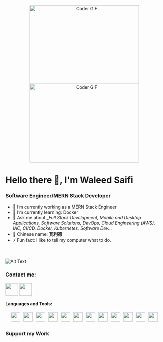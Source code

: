 <p align="center">
  <img alt="Coder GIF" height=250 width=350 src="https://magiccopy.xyz/assets/images/hadder.gif" />
  <br>
  <img alt="Coder GIF" height=250 width=350 src="https://images.squarespace-cdn.com/content/v1/5769fc401b631bab1addb2ab/1541580611624-TE64QGKRJG8SWAIUS7NS/ke17ZwdGBToddI8pDm48kPoswlzjSVMM-SxOp7CV59BZw-zPPgdn4jUwVcJE1ZvWQUxwkmyExglNqGp0IvTJZamWLI2zvYWH8K3-s_4yszcp2ryTI0HqTOaaUohrI8PI6FXy8c9PWtBlqAVlUS5izpdcIXDZqDYvprRqZ29Pw0o/coding-freak.gif" />
</p>





# Hello there 👋, I'm Waleed Saifi

### Software Engineer/MERN Stack Developer

- 🔭 I’m currently working as a MERN Stack Engineer 
- 🌱 I’m currently learning: Docker
- 💬 Ask me about __Full Stack Development, Mobile and Desktop Applications, Software Solutions, DevOps, Cloud Engineering (AWS), IAC, CI/CD, Docker, Kubernetes, Software Dev..._
- 🧧 Chinese name: __瓦利德__
- ⚡ Fun fact: I like to tell my computer what to do.

<br/>



![Alt Text](https://github-readme-streak-stats.herokuapp.com?user=WaleedSaifi0890&theme=tokyonight&hide_border=true)



### Contact me:

<a href="https://twitter.com/WaleedSaifi34"><img src="https://www.vectorlogo.zone/logos/twitter/twitter-icon.svg" width="40" height="40"/></a>
<a href="https://www.linkedin.com/in/javascript-web-developer/"><img src="https://www.vectorlogo.zone/logos/linkedin/linkedin-icon.svg" width="40" height="40"/></a>


**Languages and Tools:**  
<div style="display: flex; flex-wrap: wrap; justify-content: center;">
    <div style="display: flex;">
        <div style="margin: 5px;"><code><img height="30" src="https://cdn.jsdelivr.net/gh/devicons/devicon/icons/react/react-original.svg"></code></div>
        <div style="margin: 5px;"><code><img height="30" src="https://cdn.jsdelivr.net/gh/devicons/devicon/icons/nextjs/nextjs-original-wordmark.svg"></code></div>
        <div style="margin: 5px;"><code><img height="30" src="https://cdn.jsdelivr.net/gh/devicons/devicon/icons/vuejs/vuejs-original-wordmark.svg"></code></div>
        <div style="margin: 5px;"><code><img height="30" src="https://cdn.jsdelivr.net/gh/devicons/devicon/icons/tailwindcss/tailwindcss-plain.svg"></code></div>
        <div style="margin: 5px;"><code><img height="30" src="https://cdn.jsdelivr.net/gh/devicons/devicon/icons/materialui/materialui-original.svg"></code></div>
        <div style="margin: 5px;"><code><img height="30" src="https://cdn.jsdelivr.net/gh/devicons/devicon/icons/antd/antd-original.svg"></code></div>
    </div>
    <div style="display: flex;">
        <div style="margin: 5px;"><code><img height="30" src="https://cdn.jsdelivr.net/gh/devicons/devicon/icons/javascript/javascript-original.svg"></code></div>
        <div style="margin: 5px;"><code><img height="30" src="https://cdn.jsdelivr.net/gh/devicons/devicon/icons/typescript/typescript-original.svg"></code></div>
        <div style="margin: 5px;"><code><img height="30" src="https://cdn.jsdelivr.net/gh/devicons/devicon/icons/sass/sass-original.svg"></code></div>
        <div style="margin: 5px;"><code><img height="30" src="https://cdn.jsdelivr.net/gh/devicons/devicon/icons/redux/redux-original.svg"></code></div>
        <div style="margin: 5px;"><code><img height="30" src="https://cdn.jsdelivr.net/gh/devicons/devicon/icons/nodejs/nodejs-original-wordmark.svg"></code></div>
        <div style="margin: 5px;"><code><img height="30" src="https://cdn.jsdelivr.net/gh/devicons/devicon/icons/mongodb/mongodb-original-wordmark.svg"></code></div>
    </div>
    <!-- Add more rows following the same pattern -->
</div>











### Support my Work




